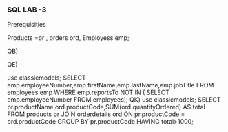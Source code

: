 ### SQL LAB -3

Prerequisities

Products =pr , orders ord, Employess emp;


QB)


QE)

use classicmodels;
SELECT emp.employeeNumber,emp.firstName,emp.lastName,emp.jobTitle FROM employees emp
WHERE emp.reportsTo NOT IN (
 SELECT emp.employeeNumber FROM employees);
QK)
use classicmodels;
SELECT pr.productName,ord.productCode,SUM(ord.quantityOrdered) AS total FROM products pr
JOIN orderdetails ord
ON pr.productCode = ord.productCode 
GROUP BY pr.productCode HAVING total>1000;



